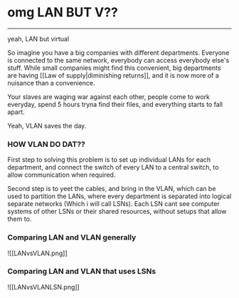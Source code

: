 # omg LAN BUT V??
---
yeah, LAN but virtual

So imagine you have a big companies with different departments. Everyone is connected to the same network, everybody can access everybody else's stuff. While small companies might find this convenient, big departments are having [[Law of supply|diminishing returns]], and it is now more of a nuisance than a convenience. 

Your slaves are waging war against each other, people come to work everyday, spend 5 hours tryna find their files, and everything starts to fall apart.

Yeah, VLAN saves the day.

### HOW VLAN DO DAT??
First step to solving this problem is to set up individual LANs for each department, and connect the switch of every LAN to a central switch, to allow communication when required.

Second step is to yeet the cables, and bring in the VLAN, which can be used to partition the LANs, where every department is separated into logical separate networks (Which i will call LSNs). Each LSN cant see computer systems of other LSNs or their shared resources, without setups that allow them to.

### Comparing LAN and VLAN generally
![[LANvsVLAN.png]]

### Comparing LAN and VLAN that uses LSNs
![[LANvsVLANLSN.png]]